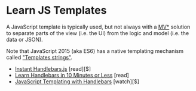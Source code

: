 # Learn JS Templates

A JavaScript template is typically used, but not always with a [MV*](http://todomvc.com/) solution to separate parts of the view (i.e. the UI) from the logic and model (i.e. the data or JSON). 

Note that JavaScript 2015 (aka ES6) has a native templating mechanism called ["Templates strings"](https://developer.mozilla.org/en-US/docs/Web/JavaScript/Reference/template_strings).

* [Instant Handlebars.js](http://www.amazon.com/Instant-Handlebars-js-Gabriel-Manricks/dp/1783282657/ref=sr_1_1) [read][$]
* [Learn Handlebars in 10 Minutes or Less](http://tutorialzine.com/2015/01/learn-handlebars-in-10-minutes/) [read]
* [JavaScript Templating with Handlebars](http://www.pluralsight.com/courses/handlebars-javascript-templating) [watch][$]
